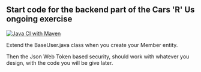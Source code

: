 ## Start code for the backend part of the Cars 'R' Us ongoing exercise
[![Java CI with Maven](https://github.com/kea-plaul/cars-r-us-startcode/actions/workflows/maven.yml/badge.svg)](https://github.com/kea-plaul/cars-r-us-startcode/actions/workflows/maven.yml)


Extend the BaseUser.java class when you create your Member entity. 

Then the Json Web Token based security, should work with whatever you design, with the code you will be give later.


